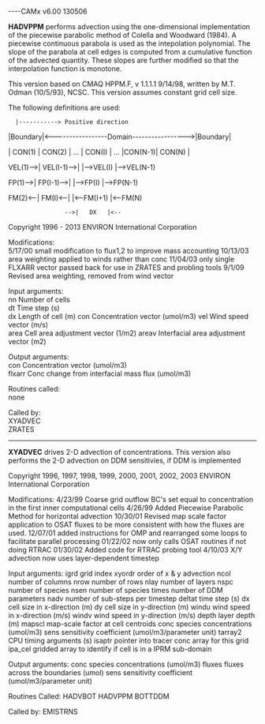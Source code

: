 

----CAMx v6.00 130506

**HADVPPM** performs advection using the one-dimensional implementation
of the piecewise parabolic method of Colella and Woodward (1984).
A piecewise continuous parabola is used as the intepolation polynomial.
The slope of the parabola at cell edges is computed from a cumulative
function of the advected quantity.  These slopes are further modified
so that the interpolation function is monotone.

This version based on CMAQ HPPM.F, v 1.1.1.1 9/14/98, written by
M.T. Odman (10/5/93), NCSC.  This version assumes constant grid cell
size.

The following definitions are used:  

      |-----------> Positive direction  

|Boundary|<-----------------Domain----------------->|Boundary| 

| CON(1) | CON(2) |  ...  | CON(I) |  ...  |CON(N-1)| CON(N) |  

VEL(1)-->|     VEL(I-1)-->|        |-->VEL(I)       |-->VEL(N-1)  

FP(1)-->|      FP(I-1)-->|        |-->FP(I)        |-->FP(N-1)  

FM(2)<--|        FM(I)<--|        |<--FM(I+1)      |<--FM(N)  

                    -->|   DX   |<-- 

Copyright 1996 - 2013
ENVIRON International Corporation

Modifications:  
5/17/00   small modification to flux1,2 to improve mass accounting
10/13/03   area weighting applied to winds rather than conc
11/04/03   only single FLXARR vector passed back for use in
          ZRATES and probling tools
 9/1/09   Revised area weighting, removed from wind vector

Input arguments:  
nn                  Number of cells  
dt                  Time step (s)  
dx                  Length of cell (m)
con                 Concentration vector (umol/m3) 
vel                 Wind speed vector (m/s)  
area                Cell area adjustment vector (1/m2) 
areav               Interfacial area adjustment vector (m2) 

Output arguments:  
con                 Concentration vector (umol/m3)  
flxarr              Conc change from interfacial mass flux (umol/m3)

Routines called:  
none  

Called by:  
XYADVEC  
ZRATES

--------------------------------------------------------------------------------

**XYADVEC** drives 2-D advection of concentrations.  This version also
performs the 2-D advection on DDM sensitivies, if DDM is implemented

Copyright 1996, 1997, 1998, 1999, 2000, 2001, 2002, 2003
ENVIRON International Corporation

Modifications:
4/23/99   Coarse grid outflow BC's set equal to concentration in
      the first inner computational cells
4/26/99   Added Piecewise Parabolic Method for horizontal advection
10/30/01   Revised map scale factor application to OSAT fluxes to be
      more consistent with how the fluxes are used.
12/07/01   added instructions for OMP and rearranged some loops
      to facilitate parallel processing
01/22/02   now only calls OSAT routines if not doing RTRAC
01/30/02   Added code for RTRAC probing tool
4/10/03   X/Y advection now uses layer-dependent timestep

Input arguments:
igrd              grid index
xyordr            order of x & y advection
ncol              number of columns
nrow              number of rows
nlay              number of layers
nspc              number of species
nsen              number of species times number of DDM parameters
nadv              number of sub-steps per timestep
deltat            time step (s)
dx                cell size in x-direction (m)
dy                cell size in y-direction (m)
windu             wind speed in x-direction (m/s)
windv             wind speed in y-direction (m/s)
depth             layer depth (m)
mapscl            map-scale factor at cell centroids
conc              species concentrations (umol/m3)
sens              sensitivity coefficient (umol/m3/parameter unit)
tarray2           CPU timing arguments (s)
isaptr            pointer into tracer conc array for this grid
ipa_cel           gridded array to identify if cell is
              in a IPRM sub-domain

Output arguments:
conc              species concentrations (umol/m3)
fluxes            fluxes across the boundaries (umol)
sens              sensitivity coefficient (umol/m3/parameter unit)

Routines Called:
HADVBOT
HADVPPM
BOTTDDM

Called by:
EMISTRNS
